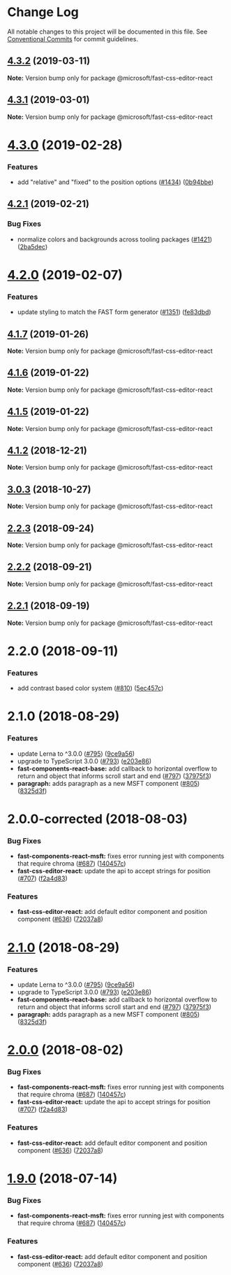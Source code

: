 # Change Log

All notable changes to this project will be documented in this file.
See [Conventional Commits](https://conventionalcommits.org) for commit guidelines.

## [4.3.2](https://github.com/Microsoft/fast-dna/compare/@microsoft/fast-css-editor-react@4.3.1...@microsoft/fast-css-editor-react@4.3.2) (2019-03-11)

**Note:** Version bump only for package @microsoft/fast-css-editor-react





## [4.3.1](https://github.com/Microsoft/fast-dna/compare/@microsoft/fast-css-editor-react@4.3.0...@microsoft/fast-css-editor-react@4.3.1) (2019-03-01)

**Note:** Version bump only for package @microsoft/fast-css-editor-react





# [4.3.0](https://github.com/Microsoft/fast-dna/compare/@microsoft/fast-css-editor-react@4.2.1...@microsoft/fast-css-editor-react@4.3.0) (2019-02-28)


### Features

* add "relative" and "fixed" to the position options ([#1434](https://github.com/Microsoft/fast-dna/issues/1434)) ([0b94bbe](https://github.com/Microsoft/fast-dna/commit/0b94bbe))





## [4.2.1](https://github.com/Microsoft/fast-dna/compare/@microsoft/fast-css-editor-react@4.2.0...@microsoft/fast-css-editor-react@4.2.1) (2019-02-21)


### Bug Fixes

* normalize colors and backgrounds across tooling packages ([#1421](https://github.com/Microsoft/fast-dna/issues/1421)) ([2ba5dec](https://github.com/Microsoft/fast-dna/commit/2ba5dec))





# [4.2.0](https://github.com/Microsoft/fast-dna/compare/@microsoft/fast-css-editor-react@4.1.7...@microsoft/fast-css-editor-react@4.2.0) (2019-02-07)


### Features

* update styling to match the FAST form generator ([#1351](https://github.com/Microsoft/fast-dna/issues/1351)) ([fe83dbd](https://github.com/Microsoft/fast-dna/commit/fe83dbd))





<a name="4.1.7"></a>
## [4.1.7](https://github.com/Microsoft/fast-dna/compare/@microsoft/fast-css-editor-react@4.1.6...@microsoft/fast-css-editor-react@4.1.7) (2019-01-26)

**Note:** Version bump only for package @microsoft/fast-css-editor-react





<a name="4.1.6"></a>
## [4.1.6](https://github.com/Microsoft/fast-dna/compare/@microsoft/fast-css-editor-react@4.1.5...@microsoft/fast-css-editor-react@4.1.6) (2019-01-22)

**Note:** Version bump only for package @microsoft/fast-css-editor-react





<a name="4.1.5"></a>
## [4.1.5](https://github.com/Microsoft/fast-dna/compare/@microsoft/fast-css-editor-react@4.1.4...@microsoft/fast-css-editor-react@4.1.5) (2019-01-22)

**Note:** Version bump only for package @microsoft/fast-css-editor-react





<a name="4.1.2"></a>
## [4.1.2](https://github.com/Microsoft/fast-dna/compare/@microsoft/fast-css-editor-react@4.1.1...@microsoft/fast-css-editor-react@4.1.2) (2018-12-21)

**Note:** Version bump only for package @microsoft/fast-css-editor-react





<a name="3.0.3"></a>
## [3.0.3](https://github.com/Microsoft/fast-dna/compare/@microsoft/fast-css-editor-react@3.0.2...@microsoft/fast-css-editor-react@3.0.3) (2018-10-27)

**Note:** Version bump only for package @microsoft/fast-css-editor-react





<a name="2.2.3"></a>
## [2.2.3](https://github.com/Microsoft/fast-dna/compare/@microsoft/fast-css-editor-react@2.2.2...@microsoft/fast-css-editor-react@2.2.3) (2018-09-24)

**Note:** Version bump only for package @microsoft/fast-css-editor-react





<a name="2.2.2"></a>
## [2.2.2](https://github.com/Microsoft/fast-dna/compare/@microsoft/fast-css-editor-react@2.2.1...@microsoft/fast-css-editor-react@2.2.2) (2018-09-21)

**Note:** Version bump only for package @microsoft/fast-css-editor-react





<a name="2.2.1"></a>
## [2.2.1](https://github.com/Microsoft/fast-dna/compare/@microsoft/fast-css-editor-react@2.2.0...@microsoft/fast-css-editor-react@2.2.1) (2018-09-19)

**Note:** Version bump only for package @microsoft/fast-css-editor-react





<a name="2.2.0"></a>
# 2.2.0 (2018-09-11)


### Features

* add contrast based color system ([#810](https://github.com/Microsoft/fast-dna/issues/810)) ([5ec457c](https://github.com/Microsoft/fast-dna/commit/5ec457c))



<a name="2.1.0"></a>
# 2.1.0 (2018-08-29)


### Features

* update Lerna to ^3.0.0 ([#795](https://github.com/Microsoft/fast-dna/issues/795)) ([9ce9a56](https://github.com/Microsoft/fast-dna/commit/9ce9a56))
* upgrade to TypeScript 3.0.0 ([#793](https://github.com/Microsoft/fast-dna/issues/793)) ([e203e86](https://github.com/Microsoft/fast-dna/commit/e203e86))
* **fast-components-react-base:** add callback to horizontal overflow to return and object that informs scroll start and end ([#797](https://github.com/Microsoft/fast-dna/issues/797)) ([37975f3](https://github.com/Microsoft/fast-dna/commit/37975f3))
* **paragraph:** adds paragraph as a new MSFT component ([#805](https://github.com/Microsoft/fast-dna/issues/805)) ([8325d3f](https://github.com/Microsoft/fast-dna/commit/8325d3f))



<a name="2.0.0-corrected"></a>
# 2.0.0-corrected (2018-08-03)


### Bug Fixes

* **fast-components-react-msft:** fixes error running jest with components that require chroma ([#687](https://github.com/Microsoft/fast-dna/issues/687)) ([140457c](https://github.com/Microsoft/fast-dna/commit/140457c))
* **fast-css-editor-react:** update the api to accept strings for position ([#707](https://github.com/Microsoft/fast-dna/issues/707)) ([f2a4d83](https://github.com/Microsoft/fast-dna/commit/f2a4d83))


### Features

* **fast-css-editor-react:** add default editor component and position component ([#636](https://github.com/Microsoft/fast-dna/issues/636)) ([72037a8](https://github.com/Microsoft/fast-dna/commit/72037a8))





<a name="2.1.0"></a>
# [2.1.0](https://github.com/Microsoft/fast-dna/compare/v2.0.0-corrected...v2.1.0) (2018-08-29)


### Features

* update Lerna to ^3.0.0 ([#795](https://github.com/Microsoft/fast-dna/issues/795)) ([9ce9a56](https://github.com/Microsoft/fast-dna/commit/9ce9a56))
* upgrade to TypeScript 3.0.0 ([#793](https://github.com/Microsoft/fast-dna/issues/793)) ([e203e86](https://github.com/Microsoft/fast-dna/commit/e203e86))
* **fast-components-react-base:** add callback to horizontal overflow to return and object that informs scroll start and end ([#797](https://github.com/Microsoft/fast-dna/issues/797)) ([37975f3](https://github.com/Microsoft/fast-dna/commit/37975f3))
* **paragraph:** adds paragraph as a new MSFT component ([#805](https://github.com/Microsoft/fast-dna/issues/805)) ([8325d3f](https://github.com/Microsoft/fast-dna/commit/8325d3f))





<a name="2.0.0"></a>
# [2.0.0](https://github.com/Microsoft/fast-dna/compare/v1.6.0...v2.0.0) (2018-08-02)


### Bug Fixes

* **fast-components-react-msft:** fixes error running jest with components that require chroma ([#687](https://github.com/Microsoft/fast-dna/issues/687)) ([140457c](https://github.com/Microsoft/fast-dna/commit/140457c))
* **fast-css-editor-react:** update the api to accept strings for position ([#707](https://github.com/Microsoft/fast-dna/issues/707)) ([f2a4d83](https://github.com/Microsoft/fast-dna/commit/f2a4d83))


### Features

* **fast-css-editor-react:** add default editor component and position component ([#636](https://github.com/Microsoft/fast-dna/issues/636)) ([72037a8](https://github.com/Microsoft/fast-dna/commit/72037a8))




<a name="1.9.0"></a>
# [1.9.0](https://github.com/Microsoft/fast-dna/compare/v1.6.0...v1.9.0) (2018-07-14)


### Bug Fixes

* **fast-components-react-msft:** fixes error running jest with components that require chroma ([#687](https://github.com/Microsoft/fast-dna/issues/687)) ([140457c](https://github.com/Microsoft/fast-dna/commit/140457c))


### Features

* **fast-css-editor-react:** add default editor component and position component ([#636](https://github.com/Microsoft/fast-dna/issues/636)) ([72037a8](https://github.com/Microsoft/fast-dna/commit/72037a8))

